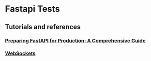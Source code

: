 # Fastapi Tests

## Tutorials and references
### [Preparing FastAPI for Production: A Comprehensive Guide](https://medium.com/@ramanbazhanau/preparing-fastapi-for-production-a-comprehensive-guide-d167e693aa2b#:~:text=supervisorctl%20start%20fastapi-,Best%20Practices%20for%20Running%20FastAPI%20in%20Production,the%20number%20of%20CPU%20cores.)

### [WebSockets](https://fastapi.tiangolo.com/advanced/websockets/)